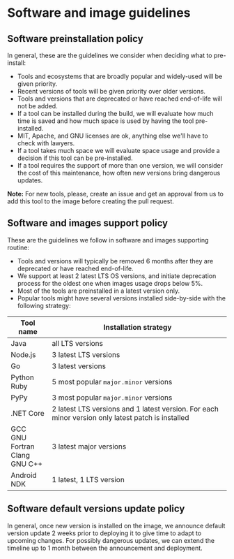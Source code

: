 # Software and image guidelines

## Software preinstallation policy
In general, these are the guidelines we consider when deciding what to pre-install:

- Tools and ecosystems that are broadly popular and widely-used will be given priority.
- Recent versions of tools will be given priority over older versions.
- Tools and versions that are deprecated or have reached end-of-life will not be added.
- If a tool can be installed during the build, we will evaluate how much time is saved
 and how much space is used by having the tool pre-installed.
- MIT, Apache, and GNU licenses are ok, anything else we'll have to check with lawyers.
- If a tool takes much space we will evaluate space usage and provide a decision if this tool can be pre-installed.
- If a tool requires the support of more than one version, we will consider the cost of this maintenance, how often new versions bring dangerous updates.

**Note:** For new tools, please, create an issue and get an approval from us to add this tool to the image before creating the pull request.

## Software and images support policy
These are the guidelines we follow in software and images supporting routine:
- Tools and versions will typically be removed 6 months after they are deprecated or have reached end-of-life.
- We support at least 2 latest LTS OS versions, and initiate deprecation process for the oldest one when images usage drops below 5%.
- Most of the tools are preinstalled in a latest version only.
- Popular tools might have several versions installed side-by-side with the following strategy:

| Tool name | Installation strategy |
|-----------|-----------------------|
| Java      | all LTS versions |
| Node.js   | 3 latest LTS versions |
| Go        | 3 latest versions     |
| Python <br/> Ruby | 5 most popular `major.minor` versions |
| PyPy      | 3 most popular `major.minor` versions |
| .NET Core | 2 latest LTS versions and 1 latest version. For each minor version only latest patch is installed |
| GCC <br/> GNU Fortran <br/> Clang <br/> GNU C++ | 3 latest major versions |
| Android NDK | 1 latest, 1 LTS version |

## Software default versions update policy
In general, once new version is installed on the image, we announce default version update 2 weeks prior to deploying it to give time to adapt to upcoming changes. For possibly dangerous updates, we can extend the timeline up to 1 month between the announcement and deployment. 
